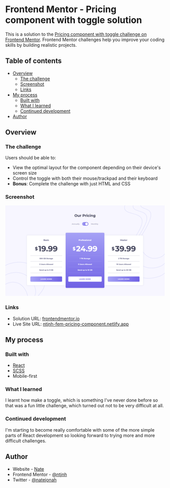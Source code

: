 # Frontend Mentor - Pricing component with toggle solution

This is a solution to the [Pricing component with toggle challenge on Frontend Mentor](https://www.frontendmentor.io/challenges/pricing-component-with-toggle-8vPwRMIC). Frontend Mentor challenges help you improve your coding skills by building realistic projects. 

## Table of contents

- [Overview](#overview)
  - [The challenge](#the-challenge)
  - [Screenshot](#screenshot)
  - [Links](#links)
- [My process](#my-process)
  - [Built with](#built-with)
  - [What I learned](#what-i-learned)
  - [Continued development](#continued-development)
- [Author](#author)

## Overview

### The challenge

Users should be able to:

- View the optimal layout for the component depending on their device's screen size
- Control the toggle with both their mouse/trackpad and their keyboard
- **Bonus**: Complete the challenge with just HTML and CSS

### Screenshot

![Solution Screenshot](./challenge-screenshot.png)

### Links

- Solution URL: [frontendmentor.io](https://www.frontendmentor.io/solutions/toggling-pricing-component-4OSVBGVlw_)
- Live Site URL: [ntjnh-fem-pricing-component.netlify.app](https://ntjnh-fem-pricing-component.netlify.app/)

## My process

### Built with

- [React](https://reactjs.org/)
- [SCSS](https://sass-lang.com/)
- Mobile-first

### What I learned

I learnt how make a toggle, which is something I've never done before so that was a fun little challenge, which turned out not to be very difficult at all.

### Continued development

I'm starting to become really comfortable with some of the more simple parts of React development so looking forward to trying more and more difficult challenges.

## Author

- Website - [Nate](https://natejonah.com)
- Frontend Mentor - [@ntjnh](https://www.frontendmentor.io/profile/ntjnh)
- Twitter - [@natejonah](https://www.twitter.com/natejonah)
